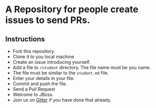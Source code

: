 # A Repository for people create issues to send PRs.

## Instructions

* Fork this repository.
* Clone it to you local machine
* Create an issue introducing yourself.
* Add a file to `/student` directory. The file name must be you name.
* The file must be similar to the `student.md` file. 
* Enter your details in your file.
* Commit and push the file.
* Send a Pull Request
* Welcome to JBoss.
* Join us on [Gitter](https://gitter.im/jboss-outreach/gci) if you have done that already.
